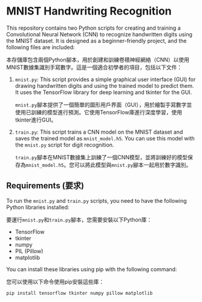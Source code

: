 # MNIST Handwriting Recognition

This repository contains two Python scripts for creating and training a Convolutional Neural Network (CNN) to recognize handwritten digits using the MNIST dataset. It is designed as a beginner-friendly project, and the following files are included:

本存儲庫包含兩個Python腳本，用於創建和訓練卷積神經網絡（CNN）以使用MNIST數據集識別手寫數字。這是一個適合初學者的項目，包括以下文件：

1. `mnist.py`: This script provides a simple graphical user interface (GUI) for drawing handwritten digits and using the trained model to predict them. It uses the TensorFlow library for deep learning and tkinter for the GUI.

   `mnist.py`腳本提供了一個簡單的圖形用戶界面（GUI），用於繪製手寫數字並使用已訓練的模型進行預測。它使用TensorFlow庫進行深度學習，使用tkinter進行GUI。

2. `train.py`: This script trains a CNN model on the MNIST dataset and saves the trained model as `mnist_model.h5`. You can use this model with the `mnist.py` script for digit recognition.

   `train.py`腳本在MNIST數據集上訓練了一個CNN模型，並將訓練好的模型保存為`mnist_model.h5`。您可以將此模型與`mnist.py`腳本一起用於數字識別。

## Requirements (要求)

To run the `mnist.py` and `train.py` scripts, you need to have the following Python libraries installed:

要運行`mnist.py`和`train.py`腳本，您需要安裝以下Python庫：

- TensorFlow
- tkinter
- numpy
- PIL (Pillow)
- matplotlib

You can install these libraries using pip with the following command:

您可以使用以下命令使用pip安裝這些庫：

```bash
pip install tensorflow tkinter numpy pillow matplotlib
